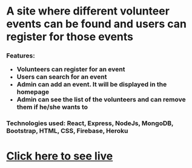<h1>A site where different volunteer events can be found and users can register for those events</h1>
<h3>
  Features:
  <ul>
    <li>Volunteers can register for an event</li>
    <li>Users can search for an event</li>
    <li>Admin can add an event. It will be displayed in the homepage</li>
    <li>Admin can see the list of the volunteers and can remove them if he/she wants to</li>
  </ul>
</h3>
<h3>Technologies used: React, Express, NodeJs, MongoDB, Bootstrap, HTML, CSS, Firebase, Heroku</h3>
<h1><a href="https://volunteer-network-67cb1.web.app/" target="_blank">Click here to see live</a></h1>
